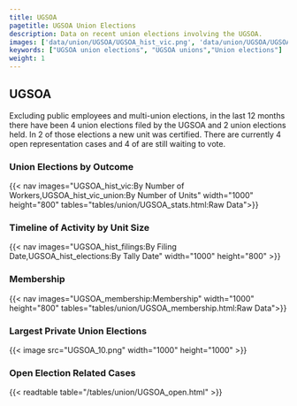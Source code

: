```yaml
---
title: UGSOA
pagetitle: UGSOA Union Elections
description: Data on recent union elections involving the UGSOA.
images: ['data/union/UGSOA/UGSOA_hist_vic.png', 'data/union/UGSOA/UGSOA_hist_size.png', 'data/union/UGSOA/UGSOA_10.png']
keywords: ["UGSOA union elections", "UGSOA unions","Union elections"]
weight: 1
---
```

##  UGSOA

Excluding public employees and multi-union elections, in the last 12 months there have been 4 union elections filed by the UGSOA and 2 union elections held. In 2 of those elections a new unit was certified. There are currently 4 open representation cases and 4 of are still waiting to vote.

### Union Elections by Outcome
{{< nav images="UGSOA_hist_vic:By Number of Workers,UGSOA_hist_vic_union:By Number of Units" width="1000" height="800" tables="tables/union/UGSOA_stats.html:Raw Data">}}

### Timeline of Activity by Unit Size
{{< nav images="UGSOA_hist_filings:By Filing Date,UGSOA_hist_elections:By Tally Date" width="1000" height="800" >}}

### Membership
{{< nav images="UGSOA_membership:Membership" width="1000" height="800" tables="tables/union/UGSOA_membership.html:Raw Data">}}

### Largest Private Union Elections
{{< image src="UGSOA_10.png" width="1000" height="1000"  >}}

### Open Election Related Cases
{{< readtable table="/tables/union/UGSOA_open.html" >}}

